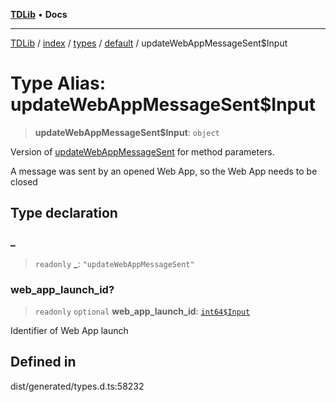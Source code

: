 [**TDLib**](../../../../../../README.md) • **Docs**

***

[TDLib](../../../../../../modules.md) / [index](../../../../../README.md) / [types](../../../README.md) / [default](../README.md) / updateWebAppMessageSent$Input

# Type Alias: updateWebAppMessageSent$Input

> **updateWebAppMessageSent$Input**: `object`

Version of [updateWebAppMessageSent](updateWebAppMessageSent.md) for method parameters.

A message was sent by an opened Web App, so the Web App needs to be closed

## Type declaration

### \_

> `readonly` **\_**: `"updateWebAppMessageSent"`

### web\_app\_launch\_id?

> `readonly` `optional` **web\_app\_launch\_id**: [`int64$Input`](int64$Input.md)

Identifier of Web App launch

## Defined in

dist/generated/types.d.ts:58232

